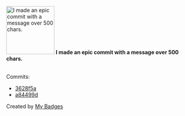<img src="https://my-badges.github.io/my-badges/epic-commit.png" alt="I made an epic commit with a message over 500 chars." title="I made an epic commit with a message over 500 chars." width="128">
<strong>I made an epic commit with a message over 500 chars.</strong>
<br><br>

Commits:

- <a href="https://github.com/ZuBB/portage3/commit/3628f5a64602b0a79210c0624af734d277d312ee">3628f5a</a>
- <a href="https://github.com/ZuBB/portage3/commit/a84499d07ce5987a7a96fd668a1265d6d0b84815">a84499d</a>


Created by <a href="https://github.com/my-badges/my-badges">My Badges</a>